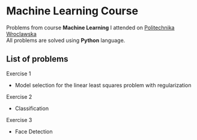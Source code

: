 # Machine Learning Course
Problems from course **Machine Learning** I attended on [Politechnika Wroclawska](https://wiz.pwr.edu.pl/en/)  
All problems are solved using **Python** language.  

## List of problems
Exercise 1
 - Model selection for the linear least squares problem with regularization
 
Exercise 2
 - Classification
 
Exercise 3
 - Face Detection
